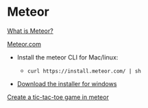 # Meteor

[What is Meteor?](https://en.wikipedia.org/wiki/Meteor_(web_framework))

[Meteor.com](https://www.meteor.com/)

* Install the meteor  CLI for Mac/linux:
  * `curl https://install.meteor.com/ | sh`

* [Download the installer for windows](https://install.meteor.com/windows)

[Create a tic-tac-toe game in meteor](https://www.sitepoint.com/building-multiplayer-tictactoe-game-with-meteor/)
